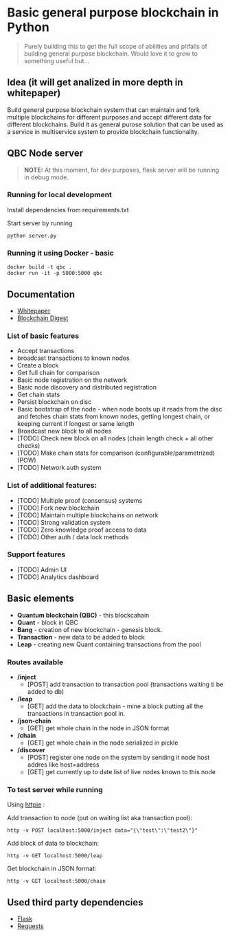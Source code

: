# Basic general purpose blockchain in Python

> Purely building this to get the full scope of abilities and pitfalls of building general purpose blockchain. Would love it to grow to something useful but... 

## Idea (it will get analized in more depth in whitepaper)

Build general purpose blockchain system that can maintain and fork multiple blockchains for different purposes and accept different data for different blockchains. Build it as general purose solution that can be used as a service in multiservice system to provide blockchain functionality.

## QBC Node server

> **NOTE:** At this moment, for dev purposes, flask server will be running in debug mode.

### Running for local development
Install dependencies from requirements.txt

Start server by running

```
python server.py
```
### Running it using Docker - basic
```
docker build -t qbc .
docker run -it -p 5000:5000 qbc
```

## Documentation

* [Whitepaper](documentation/whitepaper.md)
* [Blockchain Digest](documentation/blockchain-digest.md)

### List of basic features

* Accept transactions
* broadcast transactions to known nodes
* Create a block
* Get full chain for comparison
* Basic node registration on the network
* Basic node discovery and distributed registration 
* Get chain stats
* Persist blockchain on disc
* Basic bootstrap of the node - when node boots up it reads from the disc and fetches chain stats from known nodes, getting longest chain, or keeping current if longest or same length
* Broadcast new block to all nodes
* [TODO] Check new block on all nodes (chain length check + all other checks)
* [TODO] Make chain stats for comparison (configurable/parametrized) (POW)
* [TODO] Network auth system


### List of additional features:
* [TODO] Multiple proof (consensus) systems
* [TODO] Fork new blockchain
* [TODO] Maintain multiple blockchains on network
* [TODO] Strong validation system
* [TODO] Zero knowledge proof access to data
* [TODO] Other auth / data lock methods

### Support features
* [TODO] Admin UI 
* [TODO] Analytics dashboard


## Basic elements

* **Quantum blockchain (QBC)** - this blockcahain 
* **Quant** - block in QBC
* **Bang** - creation of new blockchain - genesis block.
* **Transaction** - new data to be added to block
* **Leap** - creating new Quant containing transactions from the pool

### Routes available

* **/inject** 
  * [POST] add transaction to transaction pool (transactions waiting ti be added to db)
* **/leap** 
  * [GET] add the data to blockchain - mine a block putting all the transactions in transaction pool in.
* **/json-chain** 
  * [GET] get whole chain in the node in JSON format
* **/chain** 
  * [GET] get whole chain in the node serialized in pickle
* **/discover** 
  * [POST] register one node on the system by sending it node host addres like host=address
  * [GET] get currently up to date list of live nodes known to this node

### To test server while running

Using [httpie](https://httpie.org/) :

Add transaction to node (put on waiting list aka transaction pool):

```
http -v POST localhost:5000/inject data="{\"test\":\"test2\"}"
```

Add block of data to blockchain:
```
http -v GET localhost:5000/leap
```

Get blockchain in JSON format:
```
http -v GET localhost:5000/chain
```

## Used third party dependencies

* [Flask](http://flask.pocoo.org/docs/0.12/quickstart/)
* [Requests](http://docs.python-requests.org/en/latest/user/quickstart/)

